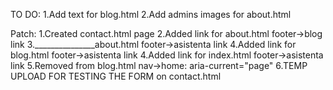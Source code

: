 TO DO:
1.Add text for blog.html
2.Add admins images for about.html

Patch:
1.Created contact.html page
2.Added link for about.html footer->blog link
3._______________about.html footer->asistenta link
4.Added link for blog.html footer->asistenta link
4.Added link for index.html footer->asistenta link
5.Removed from blog.html nav->home: aria-current="page"
6.TEMP UPLOAD FOR TESTING THE FORM on contact.html